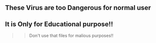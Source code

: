 ## These Virus are too Dangerous for normal user
## It is Only for Educational purpose!!
>> Don't use that files for malious purposes!!
